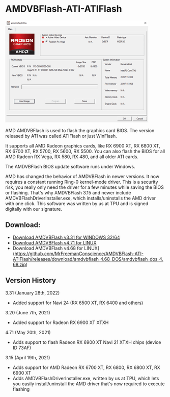 # AMDVBFlash-ATI-ATIFlash
![Scr](https://github.com/MrFreemanConscience/AMDVBFlash-ATI-ATIFlash/blob/main/6_small-v1649492263.png?raw=true)

AMD AMDVBFlash is used to flash the graphics card BIOS. The version released by ATI was called ATIFlash or just WinFlash.

It supports all AMD Radeon graphics cards, like RX 6900 XT, RX 6800 XT, RX 6700 XT, RX 5700, RX 5600, RX 5500. You can also flash the BIOS for all AMD Radeon RX Vega, RX 580, RX 480, and all older ATI cards.

The AMDVBFlash BIOS update software runs under Windows.

AMD has changed the behavior of AMDVBFlash in newer versions. It now requires a constant running Ring-0 kernel-mode driver. This is a security risk, you really only need the driver for a few minutes while saving the BIOS or flashing. That's why AMDVBFlash 3.15 and newer include AMDVBFlashDriverInstaller.exe, which installs/uninstalls the AMD driver with one click. This software was written by us at TPU and is signed digitally with our signature.

Download:
---------
+ [Download AMDVBFlash v3.31 for WINDOWS 32/64](https://github.com/MrFreemanConscience/AMDVBFlash-ATI-ATIFlash/releases/download/amdvbflash_3.31_win/amdvbflash_win_3.31.zip)
+ [Download AMDVBFlash v4.71 for LINUX](https://github.com/MrFreemanConscience/AMDVBFlash-ATI-ATIFlash/releases/download/amdvbflash_4.71_linux/amdvbflash_linux_4.71.zip)
+ Download AMDVBFlash v4.68 for LINUX](https://github.com/MrFreemanConscience/AMDVBFlash-ATI-ATIFlash/releases/download/amdvbflash_4.68_DOS/amdvbflash_dos_4.68.zip)


Version History
---------------
3.31 (January 28th, 2022)
+ Added support for Navi 24 (RX 6500 XT, RX 6400 and others)

3.20 (June 7th, 2021)
+ Added support for Radeon RX 6900 XT XTXH

4.71 (May 20th, 2021)
+ Adds support to flash Radeon RX 6900 XT Navi 21 XTXH chips (device ID 73AF)

3.15 (April 19th, 2021)
+ Adds support for AMD Radeon RX 6700 XT, RX 6800, RX 6800 XT, RX 6900 XT
+ Adds AMDVBFlashDriverInstaller.exe, written by us at TPU, which lets you easily install/uninstall the AMD driver that's now required to execute flashing
